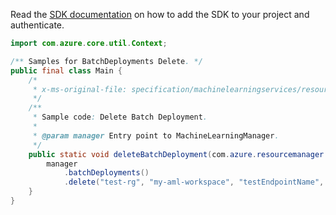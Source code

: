 Read the [SDK documentation](https://github.com/Azure/azure-sdk-for-java/blob/azure-resourcemanager-machinelearning_1.0.0-beta.2/sdk/machinelearning/azure-resourcemanager-machinelearning/README.md) on how to add the SDK to your project and authenticate.

```java
import com.azure.core.util.Context;

/** Samples for BatchDeployments Delete. */
public final class Main {
    /*
     * x-ms-original-file: specification/machinelearningservices/resource-manager/Microsoft.MachineLearningServices/preview/2022-02-01-preview/examples/BatchDeployment/delete.json
     */
    /**
     * Sample code: Delete Batch Deployment.
     *
     * @param manager Entry point to MachineLearningManager.
     */
    public static void deleteBatchDeployment(com.azure.resourcemanager.machinelearning.MachineLearningManager manager) {
        manager
            .batchDeployments()
            .delete("test-rg", "my-aml-workspace", "testEndpointName", "testDeploymentName", Context.NONE);
    }
}
```
